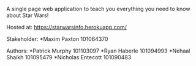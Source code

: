 A single page web application to teach you everything you need to know about Star Wars!

Hosted at: https://starwarsinfo.herokuapp.com/

Stakeholder:
*Maxim Paxton 101064370

Authors:
*Patrick Murphy 101103097
*Ryan Haberle 101094993
*Nehaal Shaikh 101095479
*Nicholas Entecott 101090483
